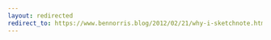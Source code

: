```yaml
---
layout: redirected
redirect_to: https://www.bennorris.blog/2012/02/21/why-i-sketchnote.html
---
```

